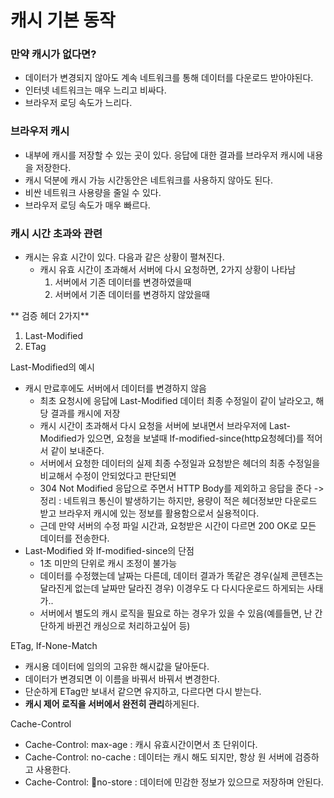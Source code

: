 # 캐시 기본 동작

### 만약 캐시가 없다면? 
- 데이터가 변경되지 않아도 계속 네트워크를 통해 데이터를 다운로드 받아야된다.
- 인터넷 네트워크는 매우 느리고 비싸다.
- 브라우저 로딩 속도가 느리다.


### 브라우저 캐시
- 내부에 캐시를 저장할 수 있는 곳이 있다. 응답에 대한 결과를 브라우저 캐시에 내용을 저장한다.
- 캐시 덕분에 캐시 가능 시간동안은 네트워크를 사용하지 않아도 된다.
- 비싼 네트워크 사용량을 줄일 수 있다.
- 브라우저 로딩 속도가 매우 빠르다.


### 캐시 시간 초과와 관련
- 캐시는 유효 시간이 있다. 다음과 같은 상황이 펼쳐진다.
  - 캐시 유효 시간이 초과해서 서버에 다시 요청하면, 2가지 상황이 나타남
    1. 서버에서 기존 데이터를 변경하였을때
    2. 서버에서 기존 데이터를 변경하지 않았을때

** 검증 헤더 2가지**
1. Last-Modified
2. ETag


Last-Modified의 예시
- 캐시 만료후에도 서버에서 데이터를 변경하지 않음
   - 최초 요청시에 응답에 Last-Modified 데이터 최종 수정일이 같이 날라오고, 해당 결과를 캐시에 저장
   - 캐시 시간이 초과해서 다시 요청을 서버에 보내면서 브라우저에 Last-Modified가 있으면, 요청을 보낼때 If-modified-since(http요청헤더)를 적어서 같이 보내준다.
   - 서버에서 요청한 데이터의 실제 최종 수정일과 요청받은 헤더의 최종 수정일을 비교해서 수정이 안되었다고 판단되면
   - 304 Not Modified 응답으로 주면서 HTTP Body를 제외하고 응답을 준다
   ->정리 : 네트워크 통신이 발생하기는 하지만, 용량이 적은 헤더정보만 다운로드 받고 브라우저 캐시에 있는 정보를 활용함으로서 실용적이다.
   - 근데 만약 서버의 수정 파일 시간과, 요청받은 시간이 다르면 200 OK로 모든 데이터를 전송한다.
- Last-Modified 와 If-modified-since의 단점
  - 1초 미만의 단위로 캐시 조정이 불가능
  - 데이터를 수정했는데 날짜는 다른데, 데이터 결과가 똑같은 경우(실제 콘텐츠는 달라진게 없는데 날짜만 달라진 경우) 이경우도 다 다시다운로드 하게되는 사태가..
  - 서버에서 별도의 캐시 로직을 필요로 하는 경우가 있을 수 있음(예를들면, 난 간단하게 바뀐건 캐싱으로 처리하고싶어 등)
 
ETag, If-None-Match
- 캐시용 데이터에 임의의 고유한 해시값을 달아둔다.
- 데이터가 변경되면 이 이름을 바꿔서 바꿔서 변경한다.
- 단순하게 ETag만 보내서 같으면 유지하고, 다르다면 다시 받는다.
- <b>캐시 제어 로직을 서버에서 완전히 관리</b>하게된다.


Cache-Control
- Cache-Control: max-age : 캐시 유효시간이면서 초 단위이다.
- Cache-Control: no-cache : 데이터는 캐시 해도 되지만, 항상 원 서버에 검증하고 사용한다.
- Cache-Control: no-store : 데이터에 민감한 정보가 있으므로 저장하며 안된다.
  
